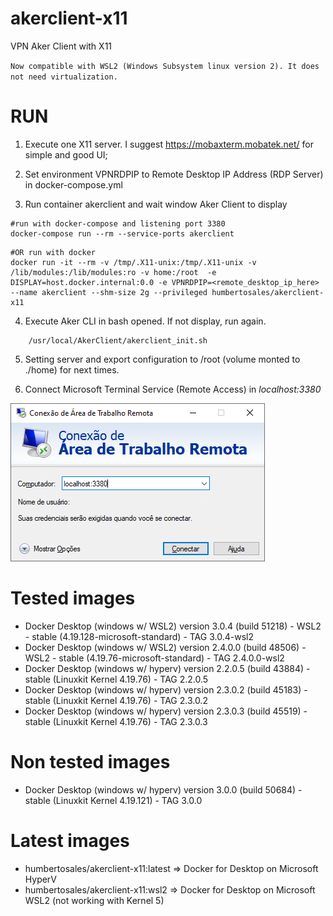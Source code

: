 # akerclient-x11
VPN Aker Client with X11

`Now compatible with WSL2 (Windows Subsystem linux version 2). It does not need virtualization.`


# RUN 
1. Execute one X11 server. I suggest https://mobaxterm.mobatek.net/ for simple and good UI;

2. Set environment VPNRDPIP to Remote Desktop IP Address (RDP Server) in docker-compose.yml

3. Run container akerclient and wait window Aker Client to display
```shell
#run with docker-compose and listening port 3380 
docker-compose run --rm --service-ports akerclient
```
```shell
#OR run with docker
docker run -it --rm -v /tmp/.X11-unix:/tmp/.X11-unix -v /lib/modules:/lib/modules:ro -v home:/root  -e DISPLAY=host.docker.internal:0.0 -e VPNRDPIP=<remote_desktop_ip_here> --name akerclient --shm-size 2g --privileged humbertosales/akerclient-x11
```
4. Execute Aker CLI in bash opened. If not display, run again. 
```
	/usr/local/AkerClient/akerclient_init.sh
```

5. Setting server and export configuration to /root (volume monted to ./home) for next times.

6. Connect Microsoft Terminal Service (Remote Access) in *localhost:3380*

![Terminal Service](terminal-service.png)


# Tested images
 * Docker Desktop (windows w/ WSL2) version 3.0.4 (build 51218) - WSL2 - stable (4.19.128-microsoft-standard) - TAG 3.0.4-wsl2
 * Docker Desktop (windows w/ WSL2) version 2.4.0.0 (build 48506) - WSL2 - stable (4.19.76-microsoft-standard) - TAG 2.4.0.0-wsl2
 * Docker Desktop (windows w/ hyperv) version 2.2.0.5 (build 43884) - stable (Linuxkit Kernel 4.19.76) - TAG 2.2.0.5
 * Docker Desktop (windows w/ hyperv) version 2.3.0.2 (build 45183) - stable (Linuxkit Kernel 4.19.76) - TAG 2.3.0.2
 * Docker Desktop (windows w/ hyperv) version 2.3.0.3 (build 45519) - stable (Linuxkit Kernel 4.19.76) - TAG 2.3.0.3
 
# Non tested images
 * Docker Desktop (windows w/ hyperv) version 3.0.0 (build 50684) - stable (Linuxkit Kernel 4.19.121) - TAG 3.0.0

# Latest images

* humbertosales/akerclient-x11:latest => Docker for Desktop on Microsoft HyperV
* humbertosales/akerclient-x11:wsl2 => Docker for Desktop on Microsoft WSL2 (not working with Kernel 5)	 
 
 